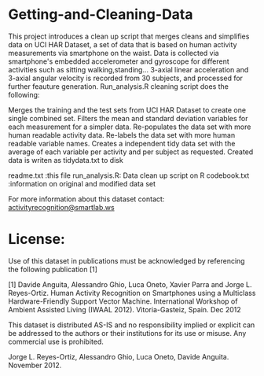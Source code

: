 # Getting-and-Cleaning-Data

This project introduces a clean up script that merges cleans and simplifies data on UCI HAR Dataset, a set of data that is based on human activity measurements via smartphone on the waist. Data is collected via smartphone's embedded accelerometer and gyroscope for different activities such as sitting walking,standing... 3-axial linear acceleration and 3-axial angular velocity is recorded from 30 subjects, and processed for further feauture generation. Run_analysis.R cleaning script does the following:

Merges the training and the test sets from UCI HAR Dataset to create one single combined set.
Filters the mean and standard deviation variables for each measurement for a simpler data.
Re-populates the data set with more human readable activity data.
Re-labels the data set with more human readable variable names.
Creates a independent tidy data set with the average of each variable per activity and per subject as requested.
Created data is writen as tidydata.txt to disk

readme.txt    :this file
run_analysis.R: Data clean up script on R
codebook.txt  :information on original and modified data set


For more information about this dataset contact: activityrecognition@smartlab.ws

License:
========
Use of this dataset in publications must be acknowledged by referencing the following publication [1] 

[1] Davide Anguita, Alessandro Ghio, Luca Oneto, Xavier Parra and Jorge L. Reyes-Ortiz. Human Activity Recognition on Smartphones using a Multiclass Hardware-Friendly Support Vector Machine. International Workshop of Ambient Assisted Living (IWAAL 2012). Vitoria-Gasteiz, Spain. Dec 2012

This dataset is distributed AS-IS and no responsibility implied or explicit can be addressed to the authors or their institutions for its use or misuse. Any commercial use is prohibited.

Jorge L. Reyes-Ortiz, Alessandro Ghio, Luca Oneto, Davide Anguita. November 2012.
